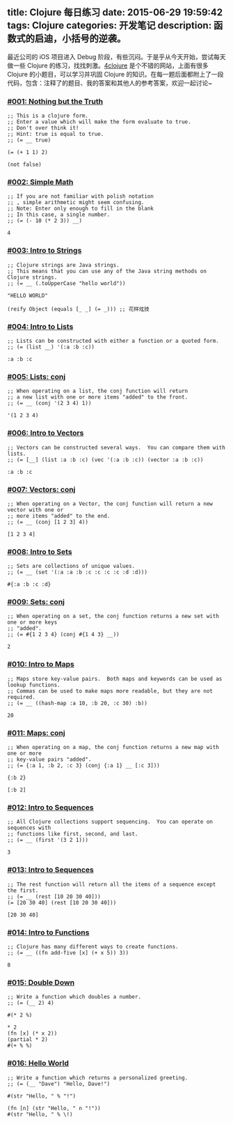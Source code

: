 title: Clojure 每日练习
date: 2015-06-29 19:59:42
tags: Clojure
categories: 开发笔记
description: 函数式的启迪，小括号的逆袭。
---

最近公司的 iOS 项目进入 Debug 阶段，有些沉闷。于是乎从今天开始，尝试每天做一些 Clojure 的练习，找找刺激。[4clojure](http://www.4clojure.com/) 是个不错的网站，上面有很多 Clojure 的小题目，可以学习并巩固 Clojure 的知识。在每一题后面都附上了一段代码，包含：注释了的题目、我的答案和其他人的参考答案，欢迎一起讨论~


### [#001: Nothing but the Truth](http://www.4clojure.com/problem/1)

    ;; This is a clojure form.
    ;; Enter a value which will make the form evaluate to true.
    ;; Don't over think it!
    ;; Hint: true is equal to true.
    ;; (= __ true)

    (= (+ 1 1) 2)

    (not false)

### [#002: Simple Math](http://www.4clojure.com/problem/2)

    ;; If you are not familiar with polish notation
    ;; , simple arithmetic might seem confusing.
    ;; Note: Enter only enough to fill in the blank
    ;; In this case, a single number.
    ;; (= (- 10 (* 2 3)) __)

    4

### [#003: Intro to Strings](http://www.4clojure.com/problem/3)

    ;; Clojure strings are Java strings.  
    ;; This means that you can use any of the Java string methods on Clojure strings.
    ;; (= __ (.toUpperCase "hello world"))

    "HELLO WORLD"

    (reify Object (equals [_ _] (= _))) ;; 花样炫技



### [#004: Intro to Lists](http://www.4clojure.com/problem/4)

    ;; Lists can be constructed with either a function or a quoted form.
    ;; (= (list __) '(:a :b :c))

    :a :b :c



### [#005: Lists: conj](http://www.4clojure.com/problem/5)

    ;; When operating on a list, the conj function will return 
    ;; a new list with one or more items "added" to the front.
    ;; (= __ (conj '(2 3 4) 1))

    '(1 2 3 4)

### [#006: Intro to Vectors](http://www.4clojure.com/problem/6)

    ;; Vectors can be constructed several ways.  You can compare them with lists.
    ;; (= [__] (list :a :b :c) (vec '(:a :b :c)) (vector :a :b :c))

    :a :b :c

### [#007: Vectors: conj](http://www.4clojure.com/problem/7)

    ;; When operating on a Vector, the conj function will return a new vector with one or
    ;; more items "added" to the end.
    ;; (= __ (conj [1 2 3] 4))

    [1 2 3 4]


### [#008: Intro to Sets](http://www.4clojure.com/problem/8)

    ;; Sets are collections of unique values.
    ;; (= __ (set '(:a :a :b :c :c :c :c :d :d)))

    #{:a :b :c :d}



### [#009: Sets: conj](http://www.4clojure.com/problem/9)

    ;; When operating on a set, the conj function returns a new set with one or more keys
    ;; "added".
    ;; (= #{1 2 3 4} (conj #{1 4 3} __))

    2

### [#010: Intro to Maps](http://www.4clojure.com/problem/10)

    ;; Maps store key-value pairs.  Both maps and keywords can be used as lookup functions.
    ;; Commas can be used to make maps more readable, but they are not required.
    ;; (= __ ((hash-map :a 10, :b 20, :c 30) :b))

    20

### [#011: Maps: conj](http://www.4clojure.com/problem/11)

    ;; When operating on a map, the conj function returns a new map with one or more
    ;; key-value pairs "added".
    ;; (= {:a 1, :b 2, :c 3} (conj {:a 1} __ [:c 3]))

    {:b 2}

    [:b 2]

### [#012: Intro to Sequences](http://www.4clojure.com/problem/12)

    ;; All Clojure collections support sequencing.  You can operate on sequences with
    ;; functions like first, second, and last.
    ;; (= __ (first '(3 2 1)))

    3

### [#013: Intro to Sequences](http://www.4clojure.com/problem/13)

    ;; The rest function will return all the items of a sequence except the first.
    ;; (= __ (rest [10 20 30 40]))
    (= [20 30 40] (rest [10 20 30 40]))

    [20 30 40]


### [#014: Intro to Functions](http://www.4clojure.com/problem/14)

    ;; Clojure has many different ways to create functions.
    ;; (= __ ((fn add-five [x] (+ x 5)) 3))

    8

### [#015: Double Down](http://www.4clojure.com/problem/15)

    ;; Write a function which doubles a number.
    ;; (= (__ 2) 4)

    #(* 2 %)

    * 2
    (fn [x] (* x 2))
    (partial * 2)
    #(+ % %)

### [#016: Hello World](http://www.4clojure.com/problem/16)

    ;; Write a function which returns a personalized greeting.
    ;; (= (__ "Dave") "Hello, Dave!")

    #(str "Hello, " % "!")

    (fn [n] (str "Hello, " n "!"))
    #(str "Hello, " % \!)
